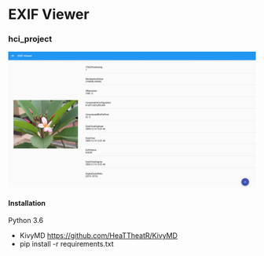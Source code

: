 # EXIF Viewer
### hci_project
![Screenshot](snapshot5.png)

#### Installation
Python 3.6
* KivyMD https://github.com/HeaTTheatR/KivyMD
* pip install -r requirements.txt
